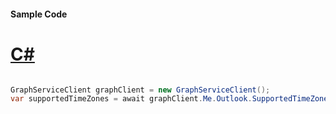 #### Sample Code
# [C#](#tab/Csharp)

```C#

GraphServiceClient graphClient = new GraphServiceClient();
var supportedTimeZones = await graphClient.Me.Outlook.SupportedTimeZones().Request().GetAsync();

```